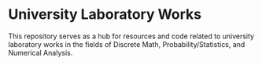 # University Laboratory Works

This repository serves as a hub for resources and code related to university laboratory works in the fields of Discrete Math, Probability/Statistics, and Numerical Analysis.

